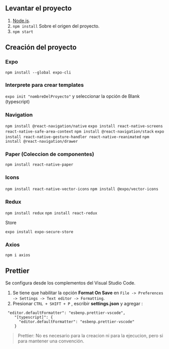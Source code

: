 ## Levantar el proyecto

1. [Node.js](https://nodejs.org/es/ "Node.js").
2. `npm install` Sobre el origen del proyecto.
3. `npm start`

## Creación del proyecto

### Expo

`npm install --global expo-cli`

### Interprete para crear templates

`expo init "nombreDelProyecto"` y seleccionar la opción de Blank (typescript)

### Navigation

`npm install @react-navigation/native`
`expo install react-native-screens react-native-safe-area-context`
`npm install @react-navigation/stack`
`expo install react-native-gesture-handler react-native-reanimated`
`npm install @react-navigation/drawer`

### Paper (Coleccion de componentes)

`npm install react-native-paper`

### Icons

`npm install react-native-vector-icons`
`npm install @expo/vector-icons`

### Redux

`npm install redux`
`npm install react-redux`

Store

`expo install expo-secure-store`

### Axios

`npm i axios`

## Prettier

Se configura desde los complementos del Visual Studio Code.

1.  Se tiene que habilitar la opción **Format On Save** en `File -> Preferences -> Settings -> Text editor -> Formatting`.
2.  Presionar `CTRL + SHIFT + P` , escribir **settings.json** y agregar :

```
 "editor.defaultFormatter": "esbenp.prettier-vscode",
    "[typescript]": {
      "editor.defaultFormatter": "esbenp.prettier-vscode"
    }
```

> Prettier: No es necesario para la creacion ni para la ejecucion, pero si para mantener una convención.
